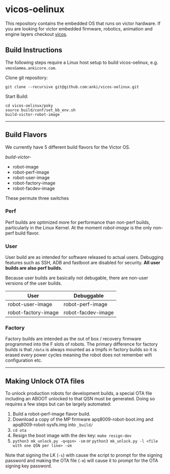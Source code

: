 # vicos-oelinux

This repository contains the embedded OS that runs on victor hardware.
If you are looking for victor embedded firmware, robotics, animation and engine layers checkout [vicos](https://github.com/anki/victor).

## Build Instructions

The following steps require a Linux host setup to build vicos-oelinux, e.g. `vmosGamma.ankicore.com`.

Clone git repository:
```
git clone --recursive git@github.com:anki/vicos-oelinux.git
```

Start Build:
```
cd vicos-oelinux/poky
source build/conf/set_bb_env.sh
build-victor-robot-image
```

-------------------------------------------------------------------------------

## Build Flavors

We currently have 5 different build flavors for the Victor OS.

*build-victor-*

* robot-image
* robot-perf-image
* robot-user-image
* robot-factory-image
* robot-facdev-image

These permute three switches

### Perf
Perf builds are optimized more for performance than non-perf builds, particularly in the Linux Kernel. At the moment
*robot-image* is the only non-perf build flavor.

### User
User build are as intended for software released to actual users. Debugging features such as SSH, ADB and fastboot
are disabled for security. **All user builds are also perf builds.**

Because user builds are basically not debugable, there are non-user versions of the user builds.

| User                | Debuggable         |
|---------------------|--------------------|
| robot-user-image    | robot-perf-image   |
| robot-factory-image | robot-facdev-image |

### Factory
Factory builds are intended as the out of box / recovery firmware programmed into the F slots of robots.
The primary difference for factory builds is that `/data` is always mounted as a tmpfs in factory builds so it is
erased every power cycles meaning the robot does not remember wifi configuration etc.


-------------------------------------------------------------------------------

## Making Unlock OTA files

To unlock production robots for development builds, a special OTA file including an ABOOT unlocked to that QSN must be
generated. Doing so requires a few steps but can be largely automated:

1. Build a robot-perf-image flavor build.
2. Download a copy of the MP firmware apq8009-robot-boot.img and apq8009-robot-sysfs.img into `_build/`
3. `cd ota`
4. Resign the boot image with the dev key: `make resign-dev`
5. `python3 mk_unlock.py -q<qsn> -sm` or `python3 mk_unlock.py -l <file with one QSN per line> -sm`

Note that signing the LK (`-s`) with cause the script to prompt for the signing password and making the OTA file (`-m`)
will cause it to prompt for the OTA signing key password.
